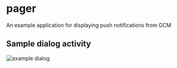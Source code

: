 pager
====

An example application for displaying push notifications from GCM


Sample dialog activity
----

<img src="http://bogdal.pl/android/pager/dialog_activity.png" alt='example dialog'/>
